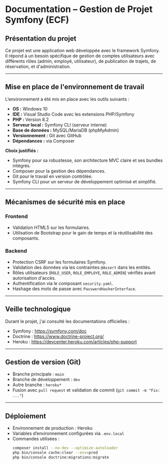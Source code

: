 # Documentation – Gestion de Projet Symfony (ECF)

## Présentation du projet

Ce projet est une application web développée avec le framework Symfony. Il répond à un besoin spécifique de gestion de comptes utilisateurs avec différents rôles (admin, employé, utilisateur), de publication de trajets, de réservation, et d'administration.

---

## Mise en place de l'environnement de travail

L’environnement a été mis en place avec les outils suivants :

-   **OS :** Windows 10
-   **IDE :** Visual Studio Code avec les extensions PHP/Symfony
-   **PHP :** Version 8.2
-   **Serveur local :** Symfony CLI (serveur interne)
-   **Base de données :** MySQL/MariaDB (phpMyAdmin)
-   **Versionnement :** Git avec GitHub
-   **Dépendances :** via Composer

**Choix justifiés :**

-   Symfony pour sa robustesse, son architecture MVC claire et ses bundles intégrés.
-   Composer pour la gestion des dépendances.
-   Git pour le travail en version contrôlée.
-   Symfony CLI pour un serveur de développement optimisé et simplifié.

---

## Mécanismes de sécurité mis en place

### Frontend

-   Validation HTML5 sur les formulaires.
-   Utilisation de Bootstrap pour le gain de temps et la réutilisabilité des composants.

### Backend

-   Protection CSRF sur les formulaires Symfony.
-   Validation des données via les contraintes `@Assert` dans les entités.
-   Rôles utilisateurs (`ROLE_USER`, `ROLE_EMPLOYE`, `ROLE_ADMIN`) vérifiés avant autorisation d'accès.
-   Authentification via le composant `security.yaml`.
-   Hashage des mots de passe avec `PasswordHasherInterface`.

---

## Veille technologique

Durant le projet, j'ai consulté les documentations officielles :

-   Symfony : https://symfony.com/doc
-   Doctrine : https://www.doctrine-project.org/
-   Heroku : https://devcenter.heroku.com/articles/php-support

---

## Gestion de version (Git)

-   Branche principale : `main`
-   Branche de développement : `dev`
-   Autre branche : `heroku*`
-   Fusion avec `pull request` et validation de commit (`git commit -m "Fix: ..."`)

---

## Déploiement

-   Environnement de production : Heroku
-   Variables d’environnement configurées via `.env.local`
-   Commandes utilisées :
    ```bash
    composer install --no-dev --optimize-autoloader
    php bin/console cache:clear --env=prod
    php bin/console doctrine:migrations:migrate
    ```
